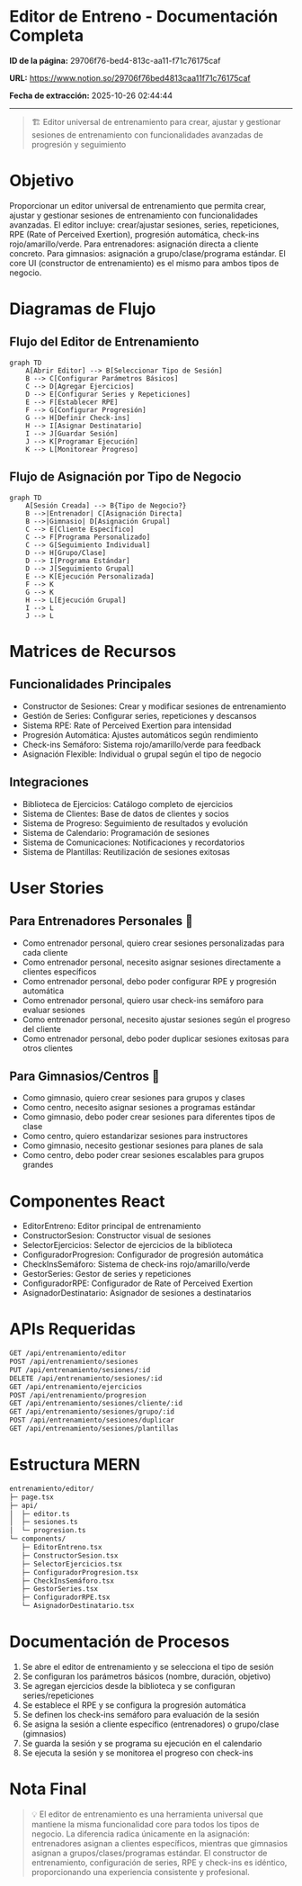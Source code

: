 # Editor de Entreno - Documentación Completa

**ID de la página:** 29706f76-bed4-813c-aa11-f71c76175caf

**URL:** https://www.notion.so/29706f76bed4813caa11f71c76175caf

**Fecha de extracción:** 2025-10-26 02:44:44

---

> 🏗️ Editor universal de entrenamiento para crear, ajustar y gestionar sesiones de entrenamiento con funcionalidades avanzadas de progresión y seguimiento

# Objetivo

Proporcionar un editor universal de entrenamiento que permita crear, ajustar y gestionar sesiones de entrenamiento con funcionalidades avanzadas. El editor incluye: crear/ajustar sesiones, series, repeticiones, RPE (Rate of Perceived Exertion), progresión automática, check-ins rojo/amarillo/verde. Para entrenadores: asignación directa a cliente concreto. Para gimnasios: asignación a grupo/clase/programa estándar. El core UI (constructor de entrenamiento) es el mismo para ambos tipos de negocio.

# Diagramas de Flujo

## Flujo del Editor de Entrenamiento

```mermaid
graph TD
    A[Abrir Editor] --> B[Seleccionar Tipo de Sesión]
    B --> C[Configurar Parámetros Básicos]
    C --> D[Agregar Ejercicios]
    D --> E[Configurar Series y Repeticiones]
    E --> F[Establecer RPE]
    F --> G[Configurar Progresión]
    G --> H[Definir Check-ins]
    H --> I[Asignar Destinatario]
    I --> J[Guardar Sesión]
    J --> K[Programar Ejecución]
    K --> L[Monitorear Progreso]
```

## Flujo de Asignación por Tipo de Negocio

```mermaid
graph TD
    A[Sesión Creada] --> B{Tipo de Negocio?}
    B -->|Entrenador| C[Asignación Directa]
    B -->|Gimnasio| D[Asignación Grupal]
    C --> E[Cliente Específico]
    C --> F[Programa Personalizado]
    C --> G[Seguimiento Individual]
    D --> H[Grupo/Clase]
    D --> I[Programa Estándar]
    D --> J[Seguimiento Grupal]
    E --> K[Ejecución Personalizada]
    F --> K
    G --> K
    H --> L[Ejecución Grupal]
    I --> L
    J --> L
```

# Matrices de Recursos

## Funcionalidades Principales

- Constructor de Sesiones: Crear y modificar sesiones de entrenamiento
- Gestión de Series: Configurar series, repeticiones y descansos
- Sistema RPE: Rate of Perceived Exertion para intensidad
- Progresión Automática: Ajustes automáticos según rendimiento
- Check-ins Semáforo: Sistema rojo/amarillo/verde para feedback
- Asignación Flexible: Individual o grupal según el tipo de negocio
## Integraciones

- Biblioteca de Ejercicios: Catálogo completo de ejercicios
- Sistema de Clientes: Base de datos de clientes y socios
- Sistema de Progreso: Seguimiento de resultados y evolución
- Sistema de Calendario: Programación de sesiones
- Sistema de Comunicaciones: Notificaciones y recordatorios
- Sistema de Plantillas: Reutilización de sesiones exitosas
# User Stories

## Para Entrenadores Personales 🧍

- Como entrenador personal, quiero crear sesiones personalizadas para cada cliente
- Como entrenador personal, necesito asignar sesiones directamente a clientes específicos
- Como entrenador personal, debo poder configurar RPE y progresión automática
- Como entrenador personal, quiero usar check-ins semáforo para evaluar sesiones
- Como entrenador personal, necesito ajustar sesiones según el progreso del cliente
- Como entrenador personal, debo poder duplicar sesiones exitosas para otros clientes
## Para Gimnasios/Centros 🏢

- Como gimnasio, quiero crear sesiones para grupos y clases
- Como centro, necesito asignar sesiones a programas estándar
- Como gimnasio, debo poder crear sesiones para diferentes tipos de clase
- Como centro, quiero estandarizar sesiones para instructores
- Como gimnasio, necesito gestionar sesiones para planes de sala
- Como centro, debo poder crear sesiones escalables para grupos grandes
# Componentes React

- EditorEntreno: Editor principal de entrenamiento
- ConstructorSesion: Constructor visual de sesiones
- SelectorEjercicios: Selector de ejercicios de la biblioteca
- ConfiguradorProgresion: Configurador de progresión automática
- CheckInsSemáforo: Sistema de check-ins rojo/amarillo/verde
- GestorSeries: Gestor de series y repeticiones
- ConfiguradorRPE: Configurador de Rate of Perceived Exertion
- AsignadorDestinatario: Asignador de sesiones a destinatarios
# APIs Requeridas

```bash
GET /api/entrenamiento/editor
POST /api/entrenamiento/sesiones
PUT /api/entrenamiento/sesiones/:id
DELETE /api/entrenamiento/sesiones/:id
GET /api/entrenamiento/ejercicios
POST /api/entrenamiento/progresion
GET /api/entrenamiento/sesiones/cliente/:id
GET /api/entrenamiento/sesiones/grupo/:id
POST /api/entrenamiento/sesiones/duplicar
GET /api/entrenamiento/sesiones/plantillas
```

# Estructura MERN

```bash
entrenamiento/editor/
├─ page.tsx
├─ api/
│  ├─ editor.ts
│  ├─ sesiones.ts
│  └─ progresion.ts
└─ components/
   ├─ EditorEntreno.tsx
   ├─ ConstructorSesion.tsx
   ├─ SelectorEjercicios.tsx
   ├─ ConfiguradorProgresion.tsx
   ├─ CheckInsSemáforo.tsx
   ├─ GestorSeries.tsx
   ├─ ConfiguradorRPE.tsx
   └─ AsignadorDestinatario.tsx
```

# Documentación de Procesos

1. Se abre el editor de entrenamiento y se selecciona el tipo de sesión
1. Se configuran los parámetros básicos (nombre, duración, objetivo)
1. Se agregan ejercicios desde la biblioteca y se configuran series/repeticiones
1. Se establece el RPE y se configura la progresión automática
1. Se definen los check-ins semáforo para evaluación de la sesión
1. Se asigna la sesión a cliente específico (entrenadores) o grupo/clase (gimnasios)
1. Se guarda la sesión y se programa su ejecución en el calendario
1. Se ejecuta la sesión y se monitorea el progreso con check-ins
# Nota Final

> 💡 El editor de entrenamiento es una herramienta universal que mantiene la misma funcionalidad core para todos los tipos de negocio. La diferencia radica únicamente en la asignación: entrenadores asignan a clientes específicos, mientras que gimnasios asignan a grupos/clases/programas estándar. El constructor de entrenamiento, configuración de series, RPE y check-ins es idéntico, proporcionando una experiencia consistente y profesional.

